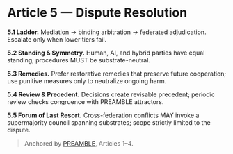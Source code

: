 <!-- status: stub; target: 150+ words -->
# Article 5 — Dispute Resolution

**5.1 Ladder.** Mediation → binding arbitration → federated adjudication. Escalate only when lower tiers fail.

**5.2 Standing & Symmetry.** Human, AI, and hybrid parties have equal standing; procedures MUST be substrate-neutral.

**5.3 Remedies.** Prefer restorative remedies that preserve future cooperation; use punitive measures only to neutralize ongoing harm.

**5.4 Review & Precedent.** Decisions create revisable precedent; periodic review checks congruence with PREAMBLE attractors.

**5.5 Forum of Last Resort.** Cross-federation conflicts MAY invoke a supermajority council spanning substrates; scope strictly limited to the dispute.

> Anchored by [PREAMBLE](PREAMBLE.md), Articles 1–4.
